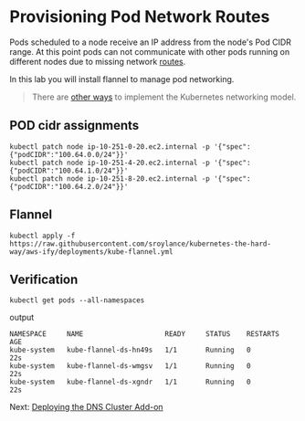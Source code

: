 # Provisioning Pod Network Routes

Pods scheduled to a node receive an IP address from the node's Pod CIDR range. At this point pods can not communicate with other pods running on different nodes due to missing network [routes](https://cloud.google.com/compute/docs/vpc/routes).

In this lab you will install flannel to manage pod networking.

> There are [other ways](https://kubernetes.io/docs/concepts/cluster-administration/networking/#how-to-achieve-this) to implement the Kubernetes networking model.

## POD cidr assignments
```
kubectl patch node ip-10-251-0-20.ec2.internal -p '{"spec":{"podCIDR":"100.64.0.0/24"}}'
kubectl patch node ip-10-251-4-20.ec2.internal -p '{"spec":{"podCIDR":"100.64.1.0/24"}}'
kubectl patch node ip-10-251-8-20.ec2.internal -p '{"spec":{"podCIDR":"100.64.2.0/24"}}'
```

## Flannel

```
kubectl apply -f https://raw.githubusercontent.com/sroylance/kubernetes-the-hard-way/aws-ify/deployments/kube-flannel.yml
```

## Verification
```
kubectl get pods --all-namespaces
```

output
```
NAMESPACE     NAME                    READY     STATUS    RESTARTS   AGE
kube-system   kube-flannel-ds-hn49s   1/1       Running   0          22s
kube-system   kube-flannel-ds-wmgsv   1/1       Running   0          22s
kube-system   kube-flannel-ds-xgndr   1/1       Running   0          22s

```


Next: [Deploying the DNS Cluster Add-on](12-dns-addon.md)
